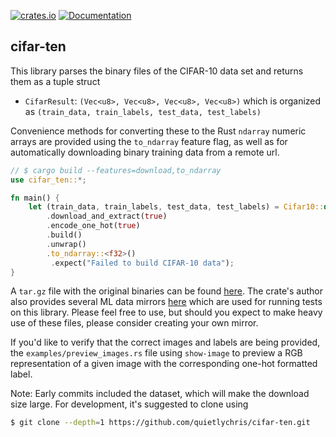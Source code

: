 [![crates.io](https://img.shields.io/crates/v/cifar-ten.svg)](https://crates.io/crates/cifar-ten)
[![Documentation](https://docs.rs/cifar-ten/badge.svg)](https://docs.rs/cifar-ten)

## cifar-ten

This library parses the binary files of the CIFAR-10 data set and returns them as a tuple struct
- `CifarResult`: `(Vec<u8>, Vec<u8>, Vec<u8>, Vec<u8>)` which is organized as `(train_data, train_labels, test_data, test_labels)`

Convenience methods for converting these to the Rust `ndarray` numeric arrays are provided using the `to_ndarray` feature flag, as
well as for automatically downloading binary training data from a remote url.  
```rust
// $ cargo build --features=download,to_ndarray
use cifar_ten::*;

fn main() {
    let (train_data, train_labels, test_data, test_labels) = Cifar10::default()
        .download_and_extract(true)
        .encode_one_hot(true)
        .build()
        .unwrap()
        .to_ndarray::<f32>()
         .expect("Failed to build CIFAR-10 data");
}
```
 
A `tar.gz` file with the original binaries can be found [here](https://www.cs.toronto.edu/~kriz/cifar.html). The crate's author also 
provides several ML data mirrors [here](https://cmoran.xyz/data/) which are used for running tests on this library. Please feel free to use,
but should you expect to make heavy use of these files, please consider creating your own mirror.   
 
If you'd like to verify that the correct images and labels are being provided, the `examples/preview_images.rs` file using `show-image` to
preview a RGB representation of a given image with the corresponding one-hot formatted label. 

Note: Early commits included the dataset, which will make the download size large. For development, it's suggested to clone using

```sh
$ git clone --depth=1 https://github.com/quietlychris/cifar-ten.git
```
